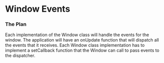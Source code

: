 # Window Events 

### The Plan

Each implementation of the Window class will handle the events for the window. The application will have an onUpdate function
that will dispatch all the events that it receives. Each Window class implementation has to implement a setCallback function that 
the Window can call to pass events to the dispatcher.

